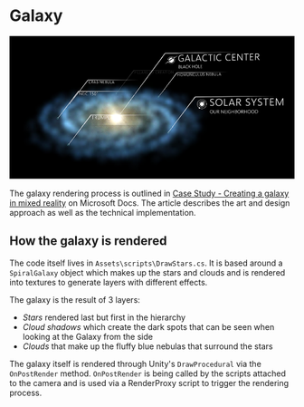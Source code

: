 # Galaxy

![Galaxy](Images/ge_app_galaxy.png)

The galaxy rendering process is outlined in [Case Study - Creating a galaxy in mixed reality](https://docs.microsoft.com/en-us/windows/mixed-reality/case-study-creating-a-galaxy-in-mixed-reality) on Microsoft Docs. The article describes the art and design approach as well as the technical implementation.

## How the galaxy is rendered

The code itself lives in `Assets\scripts\DrawStars.cs`. It is based around a `SpiralGalaxy` object which makes up the stars and clouds and is rendered into textures to generate layers with different effects.

The galaxy is the result of 3 layers:
* *Stars* rendered last but first in the hierarchy
* *Cloud shadows* which create the dark spots that can be seen when looking at the Galaxy from the side
* *Clouds* that make up the fluffy blue nebulas that surround the stars

The galaxy itself is rendered through Unity's `DrawProcedural` via the `OnPostRender` method. `OnPostRender` is being called by the scripts attached to the camera and is used via a RenderProxy script to trigger the rendering process.
